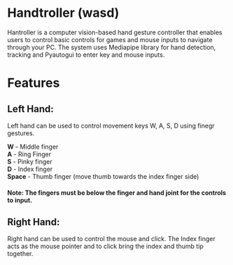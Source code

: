 # Handtroller (wasd)

Hantroller is a computer vision-based hand gesture controller that enables users to control basic controls for games and mouse inputs to navigate through your PC. The system uses Mediapipe library for hand detection, tracking and Pyautogui to enter key and mouse inputs.

# Features

## Left Hand:
Left hand can be used to control movement keys W, A, S, D using finegr gestures. 

**W** - Middle finger  
**A** - Ring Finger  
**S** - Pinky finger  
**D** - Index finger  
**Space** - Thumb finger (move thumb towards the index finger side)

#### Note: The fingers must be below the finger and hand joint for the controls to input.

## Right Hand:

Right hand can be used to control the mouse and click. The Index finger acts as the mouse pointer and to click bring the index and thumb tip together.
